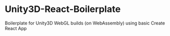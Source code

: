 # Unity3D-React-Boilerplate
Boilerplate for Unity3D WebGL builds (on WebAssembly) using basic Create React App
